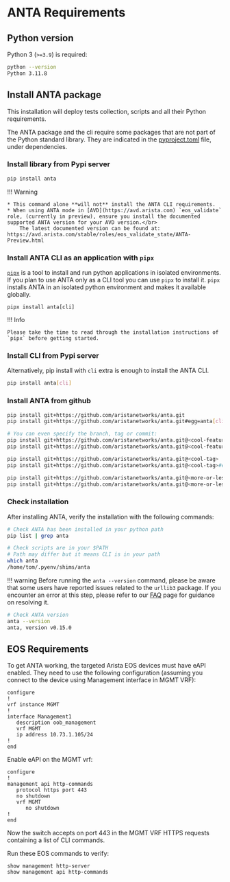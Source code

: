 <!--
  ~ Copyright (c) 2023-2024 Arista Networks, Inc.
  ~ Use of this source code is governed by the Apache License 2.0
  ~ that can be found in the LICENSE file.
  -->

# ANTA Requirements

## Python version

Python 3 (`>=3.9`) is required:

```bash
python --version
Python 3.11.8
```

## Install ANTA package

This installation will deploy tests collection, scripts and all their Python requirements.

The ANTA package and the cli require some packages that are not part of the Python standard library. They are indicated in the [pyproject.toml](https://github.com/aristanetworks/anta/blob/main/pyproject.toml) file, under dependencies.


### Install library from Pypi server

```bash
pip install anta
```

!!! Warning

    * This command alone **will not** install the ANTA CLI requirements.
    * When using ANTA mode in [AVD](https://avd.arista.com) `eos_validate` role, (currently in preview), ensure you install the documented supported ANTA version for your AVD version.</br>
        The latest documented version can be found at: https://avd.arista.com/stable/roles/eos_validate_state/ANTA-Preview.html

### Install ANTA CLI as an application with `pipx`

[`pipx`](https://pipx.pypa.io/stable/) is a tool to install and run python applications in isolated environments. If you plan to use ANTA only as a CLI tool you can use `pipx` to install it. `pipx` installs ANTA in an isolated python environment and makes it available globally.

```
pipx install anta[cli]
```

!!! Info

    Please take the time to read through the installation instructions of `pipx` before getting started.


### Install CLI from Pypi server

Alternatively, pip install with `cli` extra is enough to install the ANTA CLI.

```bash
pip install anta[cli]
```

### Install ANTA from github


```bash
pip install git+https://github.com/aristanetworks/anta.git
pip install git+https://github.com/aristanetworks/anta.git#egg=anta[cli]

# You can even specify the branch, tag or commit:
pip install git+https://github.com/aristanetworks/anta.git@<cool-feature-branch>
pip install git+https://github.com/aristanetworks/anta.git@<cool-feature-branch>#egg=anta[cli]

pip install git+https://github.com/aristanetworks/anta.git@<cool-tag>
pip install git+https://github.com/aristanetworks/anta.git@<cool-tag>#egg=anta[cli]

pip install git+https://github.com/aristanetworks/anta.git@<more-or-less-cool-hash>
pip install git+https://github.com/aristanetworks/anta.git@<more-or-less-cool-hash>#egg=anta[cli]
```

### Check installation

After installing ANTA, verify the installation with the following commands:

```bash
# Check ANTA has been installed in your python path
pip list | grep anta

# Check scripts are in your $PATH
# Path may differ but it means CLI is in your path
which anta
/home/tom/.pyenv/shims/anta
```

!!! warning
    Before running the `anta --version` command, please be aware that some users have reported issues related to the `urllib3` package. If you encounter an error at this step, please refer to our [FAQ](faq.md) page for guidance on resolving it.

```bash
# Check ANTA version
anta --version
anta, version v0.15.0
```

## EOS Requirements

To get ANTA working, the targeted Arista EOS devices must have eAPI enabled. They need to use the following configuration (assuming you connect to the device using Management interface in MGMT VRF):

```eos
configure
!
vrf instance MGMT
!
interface Management1
   description oob_management
   vrf MGMT
   ip address 10.73.1.105/24
!
end
```

Enable eAPI on the MGMT vrf:

```eos
configure
!
management api http-commands
   protocol https port 443
   no shutdown
   vrf MGMT
      no shutdown
!
end
```

Now the switch accepts on port 443 in the MGMT VRF HTTPS requests containing a list of CLI commands.

Run these EOS commands to verify:

```eos
show management http-server
show management api http-commands
```
